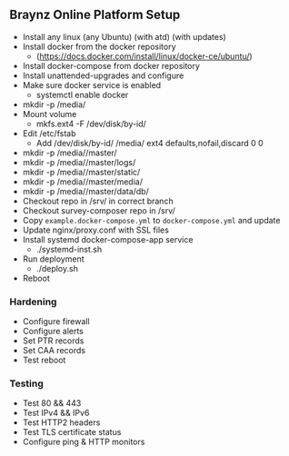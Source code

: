 ## Braynz Online Platform Setup

- Install any linux (any Ubuntu) (with atd) (with updates)
- Install docker from the docker repository
  - (https://docs.docker.com/install/linux/docker-ce/ubuntu/)
- Install docker-compose from docker repository
- Install unattended-upgrades and configure
- Make sure docker service is enabled
  - systemctl enable docker
- mkdir -p /media/<volume>
- Mount volume
  - mkfs.ext4 -F /dev/disk/by-id/<volume>
- Edit /etc/fstab
  - Add /dev/disk/by-id/<volume> /media/<volume> ext4 defaults,nofail,discard 0 0
- mkdir -p /media/<volume>/master/
- mkdir -p /media/<volume>/master/logs/
- mkdir -p /media/<volume>/master/static/
- mkdir -p /media/<volume>/master/media/
- mkdir -p /media/<volume>/master/data/db/
- Checkout repo in /srv/ in correct branch
- Checkout survey-composer repo in /srv/
- Copy `example.docker-compose.yml` to `docker-compose.yml` and update
- Update nginx/proxy.conf with SSL files
- Install systemd docker-compose-app service
  - ./systemd-inst.sh
- Run deployment
  - ./deploy.sh <branch>
- Reboot

### Hardening

- Configure firewall
- Configure alerts
- Set PTR records
- Set CAA records
- Test reboot

### Testing

- Test 80 && 443
- Test IPv4 && IPv6
- Test HTTP2 headers
- Test TLS certificate status
- Configure ping & HTTP monitors
